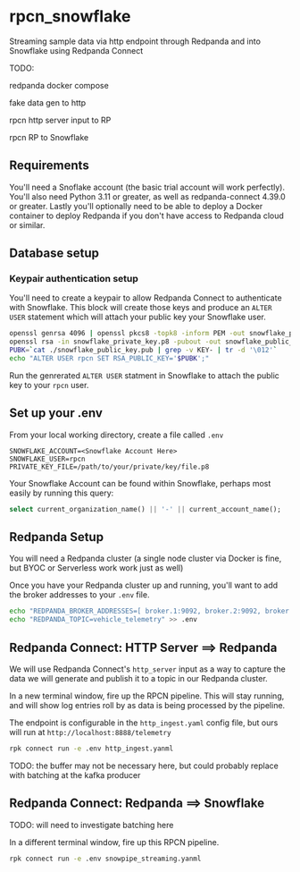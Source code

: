 # rpcn_snowflake
Streaming sample data via http endpoint through Redpanda and into Snowflake using Redpanda Connect


TODO:

redpanda docker compose

fake data gen to http

rpcn http server input to RP


rpcn RP to Snowflake


## Requirements

You'll need a Snoflake account (the basic trial account will work perfectly).  You'll also need Python 3.11 or greater, as well as redpanda-connect 4.39.0 or greater.  Lastly you'll optionally need to be able to deploy a Docker container to deploy Redpanda if you don't have access to Redpanda cloud or similar.


## Database setup


### Keypair authentication setup

You'll need to create a keypair to allow Redpanda Connect to authenticate with Snowflake.  This block will create those keys and produce an `ALTER USER` statement which will attach your public key your Snowflake user.

```bash
openssl genrsa 4096 | openssl pkcs8 -topk8 -inform PEM -out snowflake_private_key.p8 -nocrypt
openssl rsa -in snowflake_private_key.p8 -pubout -out snowflake_public_key.pub
PUBK=`cat ./snowflake_public_key.pub | grep -v KEY- | tr -d '\012'`
echo "ALTER USER rpcn SET RSA_PUBLIC_KEY='$PUBK';"
```

Run the genrerated `ALTER USER` statment in Snowflake to attach the public key to your `rpcn` user.


## Set up your .env


From your local working directory, create a file called `.env`

```
SNOWFLAKE_ACCOUNT=<Snowflake Account Here>
SNOWFLAKE_USER=rpcn
PRIVATE_KEY_FILE=/path/to/your/private/key/file.p8
```

Your Snowflake Account can be found within Snowflake, perhaps most easily by running this query:

```sql
select current_organization_name() || '-' || current_account_name();
```

## Redpanda Setup

You will need a Redpanda cluster (a single node cluster via Docker is fine, but BYOC or Serverless work work just as well)


Once you have your Redpanda cluster up and running, you'll want to add the broker addresses to your `.env` file.

```bash
echo "REDPANDA_BROKER_ADDRESSES=[ broker.1:9092, broker.2:9092, broker.3:9092 ]" >> .env
echo "REDPANDA_TOPIC=vehicle_telemetry" >> .env
```

## Redpanda Connect:  HTTP Server ==> Redpanda 

We will use Redpanda Connect's `http_server` input as a way to capture the data we will generate and publish it to a topic in our Redpanda cluster.   

In a new terminal window, fire up the RPCN pipeline.  This will stay running, and will show log entries roll by as data is being processed by the pipeline.

The endpoint is configurable in the `http_ingest.yaml` config file, but ours will run at `http://localhost:8888/telemetry`

```bash
rpk connect run -e .env http_ingest.yanml
```

TODO:  the buffer may not be necessary here, but could probably replace with batching at the kafka producer


## Redpanda Connect:  Redpanda ==> Snowflake

TODO:  will need to investigate batching here

In a different terminal window, fire up this RPCN pipeline. 

```bash
rpk connect run -e .env snowpipe_streaming.yanml
```

